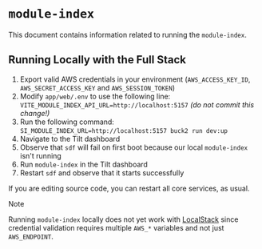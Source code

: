 # `module-index`

This document contains information related to running the `module-index`.

## Running Locally with the Full Stack

1. Export valid AWS credentials in your environment (`AWS_ACCESS_KEY_ID`, `AWS_SECRET_ACCESS_KEY` and `AWS_SESSION_TOKEN`)
1. Modify `app/web/.env` to use the following line: `VITE_MODULE_INDEX_API_URL=http://localhost:5157` _(do not commit this change!)_
1. Run the following command: `SI_MODULE_INDEX_URL=http://localhost:5157 buck2 run dev:up`
1. Navigate to the Tilt dashboard
1. Observe that `sdf` will fail on first boot because our local `module-index` isn't running
1. Run `module-index` in the Tilt dashboard
1. Restart `sdf` and observe that it starts successfully

If you are editing source code, you can restart all core services, as usual.

> [!NOTE]
> Running `module-index` locally does not yet work with [LocalStack](https://github.com/localstack/localstack) since credential validation requires multiple `AWS_*` variables and not just `AWS_ENDPOINT`.
